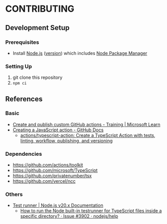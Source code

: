 # CONTRIBUTING
## Development Setup
### Prerequisites
* Install [Node.js](https://nodejs.org/) ([version](../.node-version)) which includes [Node Package Manager](https://docs.npmjs.com/)

### Setting Up
1. git clone this repository
1. `npm ci`



## References
### Basic
* [Create and publish custom GitHub actions - Training | Microsoft Learn](https://learn.microsoft.com/en-us/training/modules/create-custom-github-actions/)
* [Creating a JavaScript action - GitHub Docs](https://docs.github.com/en/actions/creating-actions/creating-a-javascript-action)
    * [actions/typescript-action: Create a TypeScript Action with tests, linting, workflow, publishing, and versioning](https://github.com/actions/typescript-action)

### Dependencies
* https://github.com/actions/toolkit
* https://github.com/microsoft/TypeScript
* https://github.com/privatenumber/tsx
* https://github.com/vercel/ncc

### Others
* [Test runner | Node.js v20.x Documentation](https://nodejs.org/docs/latest-v20.x/api/test.html)
    * [How to run the Node built-in testrunner for TypeScript files inside a specific directory? · Issue #3902 · nodejs/help](https://github.com/nodejs/help/issues/3902#issuecomment-1807916369)
